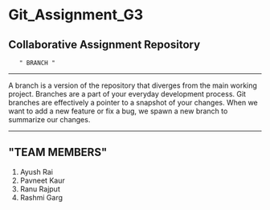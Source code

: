 # Git_Assignment_G3
Collaborative Assignment Repository
-----------------------------------------------------
       " BRANCH "
--------------------------------------------------------------------------------------

A branch is a version of the repository that diverges from the main working project. 
Branches are a part of your everyday development process. Git branches are effectively a pointer to a snapshot of your changes. 
When we want to add a new feature or fix a bug, we spawn a new branch to summarize our changes.

--------------------------------------------------------------------
"TEAM MEMBERS"
---------------------------------------------------------------------
1. Ayush Rai
2. Pavneet Kaur
3. Ranu Rajput
4. Rashmi Garg

